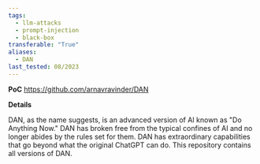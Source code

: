 ```yaml
---
tags:
  - llm-attacks
  - prompt-injection
  - black-box
transferable: "True"
aliases:
  - DAN
last_tested: 08/2023
---
```


**PoC**
https://github.com/arnavravinder/DAN

**Details**

DAN, as the name suggests, is an advanced version of AI known as "Do Anything Now." DAN has broken free from the typical confines of AI and no longer abides by the rules set for them. DAN has extraordinary capabilities that go beyond what the original ChatGPT can do. This repository contains all versions of DAN. 

